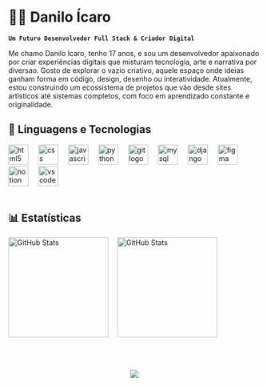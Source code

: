 <p align="left">
    
# 👨‍💻 Danilo Ícaro

**`Um Futuro Desenvolvedor Full Stack & Criador Digital`**

Me chamo Danilo Icaro, tenho 17 anos, e sou um desenvolvedor apaixonado por criar experiências digitais que misturam tecnologia, arte e narrativa por diversao. Gosto de explorar o vazio criativo, aquele espaço onde ideias ganham forma em código, design, desenho ou interatividade. Atualmente, estou construindo um ecossistema de projetos que vão desde sites artísticos até sistemas completos, com foco em aprendizado constante e originalidade. 
</p>

## 🤖 Linguagens e Tecnologias
<div align="left">
  <img src="https://cdn.jsdelivr.net/gh/devicons/devicon/icons/html5/html5-original.svg" height="40" alt="html5 logo"  />
  <img width="12" />
  <img src="https://cdn.jsdelivr.net/gh/devicons/devicon/icons/css3/css3-original.svg" height="40" alt="css logo"  />
  <img width="12" />
  <img src="https://cdn.jsdelivr.net/gh/devicons/devicon/icons/javascript/javascript-original.svg" height="40" alt="javascript logo"  />
  <img width="12" />
  <img src="https://cdn.jsdelivr.net/gh/devicons/devicon/icons/python/python-original.svg" height="40" alt="python logo"  />
  <img width="12" />
  <img src="https://cdn.jsdelivr.net/gh/devicons/devicon/icons/git/git-original.svg" height="40" alt="git logo"  />
  <img width="12" />
  <img src="https://cdn.jsdelivr.net/gh/devicons/devicon/icons/mysql/mysql-original.svg" height="40" alt="mysql logo"  />
  <img width="12" />
  <img src="https://cdn.jsdelivr.net/gh/devicons/devicon/icons/django/django-plain.svg" height="40" alt="django logo"  />
  <img width="12" />
  <img src="https://cdn.jsdelivr.net/gh/devicons/devicon/icons/figma/figma-original.svg" height="40" alt="figma logo"  />
  <img width="12" />
  <img src="https://cdn.jsdelivr.net/gh/devicons/devicon/icons/notion/notion-original.svg" height="40" alt="notion logo"  />
  <img width="12" />
  <img src="https://cdn.jsdelivr.net/gh/devicons/devicon/icons/vscode/vscode-original.svg" height="40" alt="vscode logo"  />
</div>

<br>

## 📊 Estatísticas

<p>
  <img 
    align="left" 
    alt="GitHub Stats" 
    height="200" 
    style="padding-right: 15px;" 
    src="https://github-readme-stats.vercel.app/api?username=DanxzSleepy&hide=contribs&count_private=true&show_icons=true&theme=midnight-purple" 
  />

<img 
      align="left" 
      alt="GitHub Stats" 
      height="200" 
      src="https://github-readme-stats.vercel.app/api/top-langs/?username=DanxzSleepy&theme=midnight-purple&layout=compact&custom_title=Tecnologias&langs_count=6" 
  />

</p>

###

<br clear="both"><br clear="both"><br clear="both"><br clear="both">

<div align="center">
  <img src="https://visitor-badge.laobi.icu/badge?page_id=DanxzSleepy.DanxzSleepy&left_color=purple&right_color=purple&left_text=Curiosos:"  />
</div>














<!--
## 🤖 Estatisticas
![DanxzSleepy's GitHub stats](https://github-readme-stats.vercel.app/api?username=DanxzSleepy&show_icons=true&theme=dark)
-->

<!-- 

**DanxzSleepy/DanxzSleepy** is a ✨ _special_ ✨ repository because its `README.md` (this file) appears on your GitHub profile.

Here are some ideas to get you started:

- 🔭 I’m currently working on ...
- 🌱 I’m currently learning ...
- 👯 I’m looking to collaborate on ...
- 🤔 I’m looking for help with ...
- 💬 Ask me about ...
- 📫 How to reach me: ...
- 😄 Pronouns: ...
- ⚡ Fun fact: ...
-->
